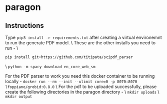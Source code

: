 # paragon
## Instructions
Type ```pip3 install -r requirements.txt``` after creating a virtual environemnt to run the generate PDF model. \\
These are the other installs you need to run - \\
```
pip install git+https://github.com/titipata/scipdf_parser 
```  
\\
```python -m spacy download en_core_web_sm```

For the PDF parser to work you need this docker container to be running locally - 
``` docker run --rm --init --ulimit core=0 -p 8070:8070 lfoppiano/grobid:0.8.0 ``` \\
For the pdf to be uploaded successfully, please create the following directories in the paragon directory - \\
```mkdir uploads``` \\
```mkdir output```

